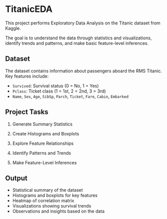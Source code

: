 # TitanicEDA

This project performs Exploratory Data Analysis on the Titanic dataset from Kaggle.

The goal is to understand the data through statistics and visualizations, identify trends and patterns, and make basic feature-level inferences.

## Dataset

The dataset contains information about passengers aboard the RMS Titanic. Key features include:

* `Survived`: Survival status (0 = No, 1 = Yes)
* `Pclass`: Ticket class (1 = 1st, 2 = 2nd, 3 = 3rd)
* `Name`, `Sex`, `Age`, `SibSp`, `Parch`, `Ticket`, `Fare`, `Cabin`, `Embarked`

## Project Tasks

1. Generate Summary Statistics

2. Create Histograms and Boxplots

3. Explore Feature Relationships

4. Identify Patterns and Trends

5. Make Feature-Level Inferences

## Output

* Statistical summary of the dataset
* Histograms and boxplots for key features
* Heatmap of correlation matrix
* Visualizations showing survival trends
* Observations and insights based on the data
